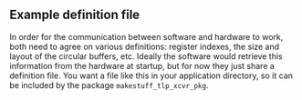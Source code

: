 ## Example definition file
In order for the communication between software and hardware to work, both need to agree on various definitions: register indexes, the size and layout of the circular buffers, etc. Ideally the software would retrieve this information from the hardware at startup, but for now they just share a definition file. You want a file like this in your application directory, so it can be included by the package `makestuff_tlp_xcvr_pkg`.
